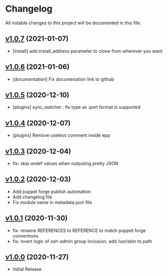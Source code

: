 # Changelog

All notable changes to this project will be documented in this file.

## [v1.0.7](https://github.com/ovh/puppet-thebastion/tree/v1.0.7) (2021-01-07)

- [install] add install_address parameter to clone from wherever you want

## [v1.0.6](https://github.com/ovh/puppet-thebastion/tree/v1.0.6) (2021-01-06)

- [documentation] Fix documenation link to github

## [v1.0.5](https://github.com/ovh/puppet-thebastion/tree/v1.0.5) (2020-12-10)

- [plugins] sync_watcher : fix type as :port format is supported

## [v1.0.4](https://github.com/ovh/puppet-thebastion/tree/v1.0.4) (2020-12-07)

- [plugins] Remove useless comment inside epp

## [v1.0.3](https://github.com/ovh/puppet-thebastion/tree/v1.0.3) (2020-12-04)

- fix: skip undef values when outputing pretty JSON

## [v1.0.2](https://github.com/ovh/puppet-thebastion/tree/v1.0.2) (2020-12-03)

- Add puppet forge publish automation
- Add changelog file
- Fix module name in metadata.json file

## [v1.0.1](https://github.com/ovh/puppet-thebastion/tree/v1.0.1) (2020-11-30)

- fix: rename REFERENCES to REFERENCE to match puppet forge conventions
- fix: invert logic of osh-admin group inclusion, add /usr/sbin to path

## [v1.0.0](https://github.com/ovh/puppet-thebastion/tree/v1.0.0) (2020-11-27)

- Initial Release
